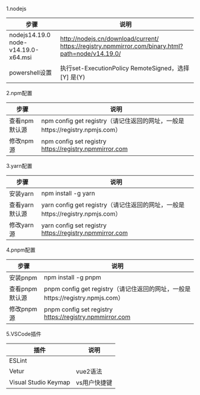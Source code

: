 1.nodejs

| 步骤                                    | 说明                                                         |
| --------------------------------------- | ------------------------------------------------------------ |
| nodejs14.19.0<br >node-v14.19.0-x64.msi | http://nodejs.cn/download/current/<br>https://registry.npmmirror.com/binary.html?path=node/v14.19.0/ |
| powershell设置                          | 执行set-ExecutionPolicy RemoteSigned，选择[Y] 是(Y)          |

2.npm配置

| 步骤          | 说明                                                         |
| ------------- | ------------------------------------------------------------ |
| 查看npm默认源 | npm config get registry（请记住返回的网址，一般是https://registry.npmjs.com） |
| 修改npm源     | npm config set registry https://registry.npmmirror.com       |

3.yarn配置

| 步骤           | 说明                                                         |
| -------------- | ------------------------------------------------------------ |
| 安装yarn       | npm install -g yarn                                          |
| 查看yarn默认源 | yarn config get registry（请记住返回的网址，一般是https://registry.npmjs.com） |
| 修改yarn源     | yarn config set registry https://registry.npmmirror.com      |

4.pnpm配置

| 步骤           | 说明                                                         |
| -------------- | ------------------------------------------------------------ |
| 安装pnpm       | npm install -g pnpm                                          |
| 查看pnpm默认源 | pnpm config get registry（请记住返回的网址，一般是https://registry.npmjs.com） |
| 修改pnpm源     | pnpm config set registry https://registry.npmmirror.com      |

5.VSCode插件

| 插件                 | 说明         |
| -------------------- | ------------ |
| ESLint               |              |
| Vetur                | vue2语法     |
| Visual Studio Keymap | vs用户快捷键 |

